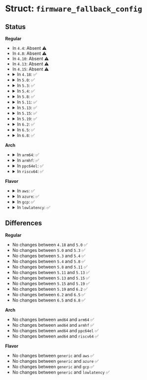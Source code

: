 # Struct: <code>firmware_fallback_config</code>

## Status
<b>Regular</b>
<ul>
<li>
In <code>4.4</code>: Absent ⚠️
</li>
<li>
In <code>4.8</code>: Absent ⚠️
</li>
<li>
In <code>4.10</code>: Absent ⚠️
</li>
<li>
In <code>4.13</code>: Absent ⚠️
</li>
<li>
In <code>4.15</code>: Absent ⚠️
</li>
<li>
<details>
<summary>In <code>4.18</code>: ✅</summary>

```c
struct firmware_fallback_config {
    unsigned int force_sysfs_fallback;
    unsigned int ignore_sysfs_fallback;
    int old_timeout;
    int loading_timeout;
};
```
</details>
</li>
<li>
<details>
<summary>In <code>5.0</code>: ✅</summary>

```c
struct firmware_fallback_config {
    unsigned int force_sysfs_fallback;
    unsigned int ignore_sysfs_fallback;
    int old_timeout;
    int loading_timeout;
};
```
</details>
</li>
<li>
<details>
<summary>In <code>5.3</code>: ✅</summary>

```c
struct firmware_fallback_config {
    unsigned int force_sysfs_fallback;
    unsigned int ignore_sysfs_fallback;
    int old_timeout;
    int loading_timeout;
};
```
</details>
</li>
<li>
<details>
<summary>In <code>5.4</code>: ✅</summary>

```c
struct firmware_fallback_config {
    unsigned int force_sysfs_fallback;
    unsigned int ignore_sysfs_fallback;
    int old_timeout;
    int loading_timeout;
};
```
</details>
</li>
<li>
<details>
<summary>In <code>5.8</code>: ✅</summary>

```c
struct firmware_fallback_config {
    unsigned int force_sysfs_fallback;
    unsigned int ignore_sysfs_fallback;
    int old_timeout;
    int loading_timeout;
};
```
</details>
</li>
<li>
<details>
<summary>In <code>5.11</code>: ✅</summary>

```c
struct firmware_fallback_config {
    unsigned int force_sysfs_fallback;
    unsigned int ignore_sysfs_fallback;
    int old_timeout;
    int loading_timeout;
};
```
</details>
</li>
<li>
<details>
<summary>In <code>5.13</code>: ✅</summary>

```c
struct firmware_fallback_config {
    unsigned int force_sysfs_fallback;
    unsigned int ignore_sysfs_fallback;
    int old_timeout;
    int loading_timeout;
};
```
</details>
</li>
<li>
<details>
<summary>In <code>5.15</code>: ✅</summary>

```c
struct firmware_fallback_config {
    unsigned int force_sysfs_fallback;
    unsigned int ignore_sysfs_fallback;
    int old_timeout;
    int loading_timeout;
};
```
</details>
</li>
<li>
<details>
<summary>In <code>5.19</code>: ✅</summary>

```c
struct firmware_fallback_config {
    unsigned int force_sysfs_fallback;
    unsigned int ignore_sysfs_fallback;
    int old_timeout;
    int loading_timeout;
};
```
</details>
</li>
<li>
<details>
<summary>In <code>6.2</code>: ✅</summary>

```c
struct firmware_fallback_config {
    unsigned int force_sysfs_fallback;
    unsigned int ignore_sysfs_fallback;
    int old_timeout;
    int loading_timeout;
};
```
</details>
</li>
<li>
<details>
<summary>In <code>6.5</code>: ✅</summary>

```c
struct firmware_fallback_config {
    unsigned int force_sysfs_fallback;
    unsigned int ignore_sysfs_fallback;
    int old_timeout;
    int loading_timeout;
};
```
</details>
</li>
<li>
<details>
<summary>In <code>6.8</code>: ✅</summary>

```c
struct firmware_fallback_config {
    unsigned int force_sysfs_fallback;
    unsigned int ignore_sysfs_fallback;
    int old_timeout;
    int loading_timeout;
};
```
</details>
</li>
</ul>
<b>Arch</b>
<ul>
<li>
<details>
<summary>In <code>arm64</code>: ✅</summary>

```c
struct firmware_fallback_config {
    unsigned int force_sysfs_fallback;
    unsigned int ignore_sysfs_fallback;
    int old_timeout;
    int loading_timeout;
};
```
</details>
</li>
<li>
<details>
<summary>In <code>armhf</code>: ✅</summary>

```c
struct firmware_fallback_config {
    unsigned int force_sysfs_fallback;
    unsigned int ignore_sysfs_fallback;
    int old_timeout;
    int loading_timeout;
};
```
</details>
</li>
<li>
<details>
<summary>In <code>ppc64el</code>: ✅</summary>

```c
struct firmware_fallback_config {
    unsigned int force_sysfs_fallback;
    unsigned int ignore_sysfs_fallback;
    int old_timeout;
    int loading_timeout;
};
```
</details>
</li>
<li>
<details>
<summary>In <code>riscv64</code>: ✅</summary>

```c
struct firmware_fallback_config {
    unsigned int force_sysfs_fallback;
    unsigned int ignore_sysfs_fallback;
    int old_timeout;
    int loading_timeout;
};
```
</details>
</li>
</ul>
<b>Flavor</b>
<ul>
<li>
<details>
<summary>In <code>aws</code>: ✅</summary>

```c
struct firmware_fallback_config {
    unsigned int force_sysfs_fallback;
    unsigned int ignore_sysfs_fallback;
    int old_timeout;
    int loading_timeout;
};
```
</details>
</li>
<li>
<details>
<summary>In <code>azure</code>: ✅</summary>

```c
struct firmware_fallback_config {
    unsigned int force_sysfs_fallback;
    unsigned int ignore_sysfs_fallback;
    int old_timeout;
    int loading_timeout;
};
```
</details>
</li>
<li>
<details>
<summary>In <code>gcp</code>: ✅</summary>

```c
struct firmware_fallback_config {
    unsigned int force_sysfs_fallback;
    unsigned int ignore_sysfs_fallback;
    int old_timeout;
    int loading_timeout;
};
```
</details>
</li>
<li>
<details>
<summary>In <code>lowlatency</code>: ✅</summary>

```c
struct firmware_fallback_config {
    unsigned int force_sysfs_fallback;
    unsigned int ignore_sysfs_fallback;
    int old_timeout;
    int loading_timeout;
};
```
</details>
</li>
</ul>

## Differences
<b>Regular</b>
<ul>
<li>
No changes between <code>4.18</code> and <code>5.0</code> ✅
</li>
<li>
No changes between <code>5.0</code> and <code>5.3</code> ✅
</li>
<li>
No changes between <code>5.3</code> and <code>5.4</code> ✅
</li>
<li>
No changes between <code>5.4</code> and <code>5.8</code> ✅
</li>
<li>
No changes between <code>5.8</code> and <code>5.11</code> ✅
</li>
<li>
No changes between <code>5.11</code> and <code>5.13</code> ✅
</li>
<li>
No changes between <code>5.13</code> and <code>5.15</code> ✅
</li>
<li>
No changes between <code>5.15</code> and <code>5.19</code> ✅
</li>
<li>
No changes between <code>5.19</code> and <code>6.2</code> ✅
</li>
<li>
No changes between <code>6.2</code> and <code>6.5</code> ✅
</li>
<li>
No changes between <code>6.5</code> and <code>6.8</code> ✅
</li>
</ul>
<b>Arch</b>
<ul>
<li>
No changes between <code>amd64</code> and <code>arm64</code> ✅
</li>
<li>
No changes between <code>amd64</code> and <code>armhf</code> ✅
</li>
<li>
No changes between <code>amd64</code> and <code>ppc64el</code> ✅
</li>
<li>
No changes between <code>amd64</code> and <code>riscv64</code> ✅
</li>
</ul>
<b>Flavor</b>
<ul>
<li>
No changes between <code>generic</code> and <code>aws</code> ✅
</li>
<li>
No changes between <code>generic</code> and <code>azure</code> ✅
</li>
<li>
No changes between <code>generic</code> and <code>gcp</code> ✅
</li>
<li>
No changes between <code>generic</code> and <code>lowlatency</code> ✅
</li>
</ul>
